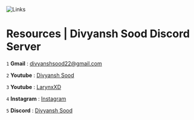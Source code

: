 ![Links](https://user-images.githubusercontent.com/88816011/166412900-132cc2dd-531c-4ca9-a043-fb5cd63bc093.png)

# Resources | Divyansh Sood Discord Server

` 1 ` **Gmail** : divyanshsood22@gmail.com

` 2 ` **Youtube** : [Divyansh Sood](https://www.youtube.com/channel/UCP5Lef1P-g6C1BHSMVwtPHQ)

` 3 ` **Youtube** : [LarynxXD](https://www.youtube.com/channel/UCO2OgbKmdPCOUaUmcftiYQA)

` 4 ` **Instagram** : [Instagram](https://www.instagram.com/_divyansh_sood22/)

 ` 5 ` **Discord** : [Divyansh Sood](https://www.discord.gg/6VcdFF3AFV)
